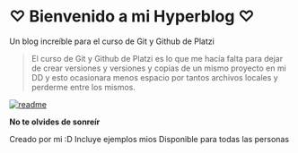 # ♡ Bienvenido a mi Hyperblog ♡
Un blog increíble para el curso de Git y Github de Platzi
> El curso de Git y Github de Platzi es lo que me hacía falta para dejar de crear versiones y versiones y copias de un mismo proyecto en mi DD y esto ocasionara menos espacio por tantos archivos locales y perderme entre los mismos.
>

[![readme](readme "readme")](https://cdn270.picsart.com/02a66c6f-36c3-4214-8e57-3e0cafcfd5a1/413266823025211.png "readme")

**No te olvides de sonreír**

Creado por mi :D
Incluye ejemplos mios
Disponible para todas las personas
